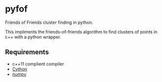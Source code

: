 pyfof
=====

Friends of Friends cluster finding in python.

This impliments the friends-of-friends algorithm to find clusters of points in c++
with a python wrapper.

## Requirements
 * c++11 complient compiler
 * [Cython](http://cython.org/)
 * [numpy](http://www.numpy.org/)
